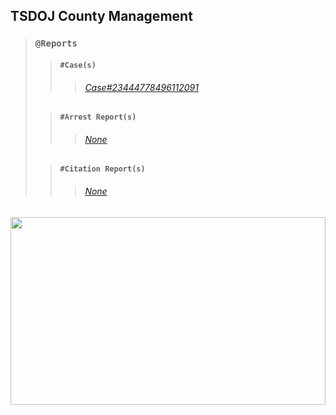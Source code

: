 ## TSDOJ County Management

> ### `@Reports`
>
>> #### `#Case(s)`
>>> ###### [Case#23444778496112091](https://github.com/NotKaarlo/FivePD-Reports/blob/c20ee3ca770e7dbb1099e0bfa90691d8e17f3c7f/TSDOJ/Case%23444778496112091.md)
>
>> #### `#Arrest Report(s)`
>>> ###### [None](None)
>
>> #### `#Citation Report(s)`
>>> ###### [None](None)
>

##

<img width="100%" height="300" src="https://cdn.discordapp.com/attachments/987509275968544768/1001254852380336270/99-997199_san-andreas-highway-patrol-ocrp-hd-png-download.png" />

